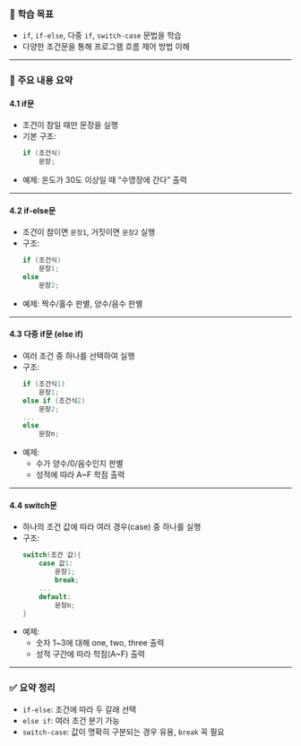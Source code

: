 ### 📌 **학습 목표**
- `if`, `if-else`, 다중 `if`, `switch-case` 문법을 학습
- 다양한 조건문을 통해 프로그램 흐름 제어 방법 이해

---

### 📘 **주요 내용 요약**

#### 4.1 **if문**
- 조건이 참일 때만 문장을 실행
- 기본 구조:
  ```c
  if (조건식)
      문장;
  ```
- 예제: 온도가 30도 이상일 때 “수영장에 간다” 출력

---

#### 4.2 **if-else문**
- 조건이 참이면 `문장1`, 거짓이면 `문장2` 실행
- 구조:
  ```c
  if (조건식)
      문장1;
  else
      문장2;
  ```
- 예제: 짝수/홀수 판별, 양수/음수 판별

---

#### 4.3 **다중 if문 (else if)**
- 여러 조건 중 하나를 선택하여 실행
- 구조:
  ```c
  if (조건식1)
      문장1;
  else if (조건식2)
      문장2;
  ...
  else
      문장n;
  ```
- 예제:
  - 수가 양수/0/음수인지 판별
  - 성적에 따라 A~F 학점 출력

---

#### 4.4 **switch문**
- 하나의 조건 값에 따라 여러 경우(case) 중 하나를 실행
- 구조:
  ```c
  switch(조건 값){
      case 값1:
          문장1;
          break;
      ...
      default:
          문장n;
  }
  ```
- 예제:
  - 숫자 1~3에 대해 one, two, three 출력
  - 성적 구간에 따라 학점(A~F) 출력

---

### ✅ **요약 정리**
- `if-else`: 조건에 따라 두 갈래 선택
- `else if`: 여러 조건 분기 가능
- `switch-case`: 값이 명확히 구분되는 경우 유용, `break` 꼭 필요
